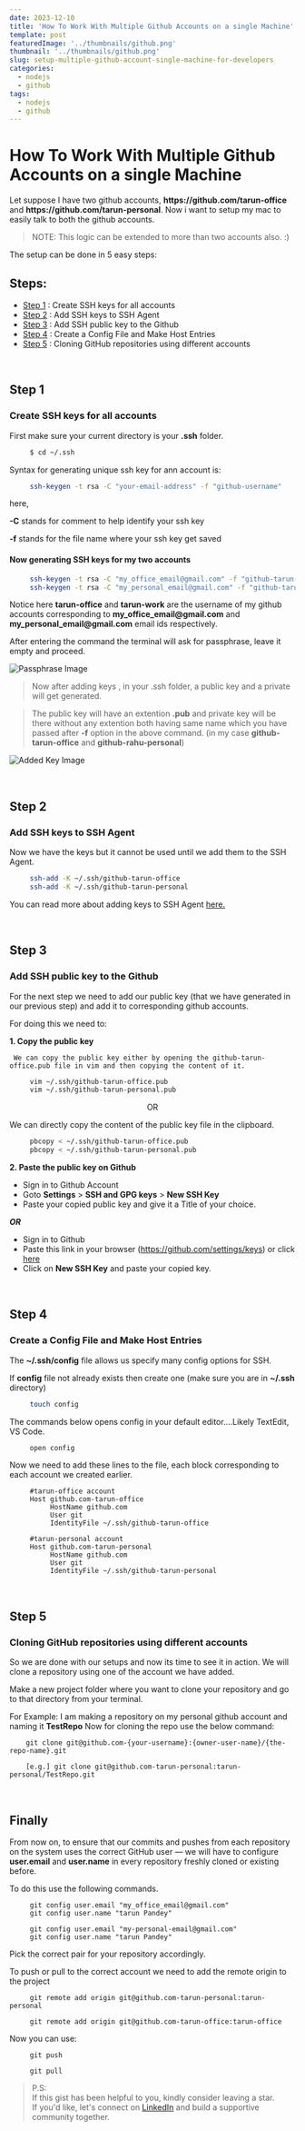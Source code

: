 ```yaml
---
date: 2023-12-10
title: 'How To Work With Multiple Github Accounts on a single Machine'
template: post
featuredImage: '../thumbnails/github.png'
thumbnail: '../thumbnails/github.png'
slug: setup-multiple-github-account-single-machine-for-developers
categories:
  - nodejs
  - github
tags:
  - nodejs
  - github
---
```




# How To Work With Multiple Github Accounts on a single Machine

Let suppose I have two github accounts, **https:/<span></span>/github.com<span></span>/tarun-office** and **https:/<span></span>/github.com<span></span>/tarun-personal**. Now i want to setup my mac to easily talk to both the github accounts.

> NOTE: This logic can be extended to more than two accounts also. :)

The setup can be done in 5 easy steps:
## Steps:
- [Step 1](#step-1) : Create SSH keys for all accounts
- [Step 2](#step-2) : Add SSH keys to SSH Agent
- [Step 3](#step-3) : Add SSH public key to the Github
- [Step 4](#step-4) : Create a Config File and Make Host Entries
- [Step 5](#step-5) : Cloning GitHub repositories using different accounts

<br>

## Step 1
### Create SSH keys for all accounts
First make sure your current directory is your **.ssh** folder.
```sh
     $ cd ~/.ssh
```
Syntax for generating unique ssh key for ann account is:
```sh
     ssh-keygen -t rsa -C "your-email-address" -f "github-username"
```
here,

**-C** stands for comment to help identify your ssh key

**-f** stands for the file name where your ssh key get saved


#### Now generating SSH keys for my two accounts
```sh
     ssh-keygen -t rsa -C "my_office_email@gmail.com" -f "github-tarun-office"
     ssh-keygen -t rsa -C "my_personal_email@gmail.com" -f "github-tarun-personal"
```

Notice here **tarun-office** and **tarun-work** are the username of my github accounts corresponding to **my_office_email<span></span>@gmail.com** and **my_personal_email<span></span>@gmail.com** email ids respectively.

After entering the command the terminal will ask for passphrase, leave it empty and proceed.

![Passphrase Image](https://raw.githubusercontent.com/tarunarity/github-essentials/bc3dafc37b36f5fb4ebcffcba63a7689a36fc7ff/screenshots/passphrase.png)

> Now after adding keys , in your .ssh folder, a public key and a private will get generated.

>The public key will have an extention __.pub__ and private key will be there without any extention both having same name which you have passed after __-f__ option in the above command. (in my case __github-tarun-office__ and __github-rahu-personal__)

![Added Key Image](https://raw.githubusercontent.com/tarunarity/github-essentials/master/screenshots/ssh_keys_added.png)

<br>

## Step 2
### Add SSH keys to SSH Agent
Now we have the keys but it cannot be used until we add them to the SSH Agent.
```sh
     ssh-add -K ~/.ssh/github-tarun-office
     ssh-add -K ~/.ssh/github-tarun-personal
```

You can read more about adding keys to SSH Agent [here.](https://help.github.com/en/github/authenticating-to-github/generating-a-new-ssh-key-and-adding-it-to-the-ssh-agent)

<br>

## Step 3
### Add SSH public key to the Github
For the next step we need to add our public key (that we have generated in our previous step) and add it to corresponding github accounts.

For doing this we need to:

__1. Copy the public key__

     We can copy the public key either by opening the github-tarun-office.pub file in vim and then copying the content of it.
```sh
     vim ~/.ssh/github-tarun-office.pub
     vim ~/.ssh/github-tarun-personal.pub
```

<p align="center">OR

We can directly copy the content of the public key file in the clipboard.

```sh
     pbcopy < ~/.ssh/github-tarun-office.pub
     pbcopy < ~/.ssh/github-tarun-personal.pub
```   


__2. Paste the public key on Github__

* Sign in to Github Account
* Goto **Settings** > **SSH and GPG keys** > **New SSH Key**
* Paste your copied public key and give it a Title of your choice.

___OR___

* Sign in to Github 
* Paste this link in your browser (https://github.com/settings/keys) or click [here](https://github.com/settings/keys)
* Click on **New SSH Key** and paste your copied key.

<br>

## Step 4
### Create a Config File and Make Host Entries

The **~/.ssh/config** file allows us specify many config options for SSH.

If **config** file not already exists then create one (make sure you are in **~/.ssh** directory)

```sh
     touch config
```

The commands below opens config in your default editor....Likely TextEdit, VS Code.
```sh
     open config
```
Now we need to add these lines to the file, each block corresponding to each account we created earlier.
```config
     #tarun-office account
     Host github.com-tarun-office
          HostName github.com
          User git
          IdentityFile ~/.ssh/github-tarun-office

     #tarun-personal account
     Host github.com-tarun-personal
          HostName github.com
          User git
          IdentityFile ~/.ssh/github-tarun-personal
```

<br>

## Step 5
### Cloning GitHub repositories using different accounts

So we are done with our setups and now its time to see it in action. We will clone a repository using one of the account we have added.

Make a new project folder where you want to clone your repository and go to that directory from your terminal.

For Example:
I am making a repository on my personal github account and naming it **TestRepo**
Now for cloning the repo use the below command:
 ```git
     git clone git@github.com-{your-username}:{owner-user-name}/{the-repo-name}.git

     [e.g.] git clone git@github.com-tarun-personal:tarun-personal/TestRepo.git
 ```

 <br>

 ## Finally

From now on, to ensure that our commits and pushes from each repository on the system uses the correct GitHub user — we will have to configure **user.email** and **user.name** in every repository freshly cloned or existing before.

To do this use the following commands.

```git
     git config user.email "my_office_email@gmail.com"
     git config user.name "tarun Pandey"
     
     git config user.email "my-personal-email@gmail.com"
     git config user.name "tarun Pandey"
```
Pick the correct pair for your repository accordingly.


To push or pull to the correct account we need to add the remote origin to the project
```git
     git remote add origin git@github.com-tarun-personal:tarun-personal
     
     git remote add origin git@github.com-tarun-office:tarun-office
```

Now you can use:
```git
     git push
     
     git pull
```

> P.S: <br> If this gist has been helpful to you, kindly consider leaving a star. 
>   <br>   If you'd like, let's connect on [LinkedIn](https://www.linkedin.com/in/tarunarity) and build a supportive community together.